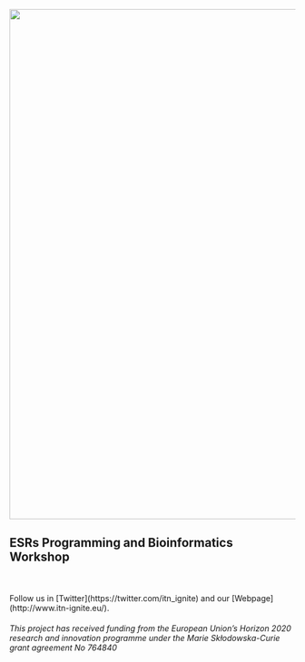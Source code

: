 <p align="left">
  <img src="/ignite.jpg" width="900"/>
</p>

## ESRs Programming and Bioinformatics Workshop 

<br />
<br />
Follow us in [Twitter](https://twitter.com/itn_ignite) and our [Webpage](http://www.itn-ignite.eu/). 

###### This project has received funding from the European Union’s Horizon 2020 research and innovation programme under the Marie Skłodowska-Curie grant agreement No 764840
